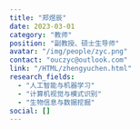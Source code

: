 ```yaml
---
title: "郑煜辰"
date: 2023-03-01
category: "教师"
position: "副教授、硕士生导师"
avatar: "/img/people/zyc.png"  
contact: "ouczyc@outlook.com"
link: "/HTML/zhengyuchen.html"
research_fields: 
  - "人工智能与机器学习"
  - "计算机视觉与模式识别"
  - "生物信息与数据挖掘"
social: []
---
```

